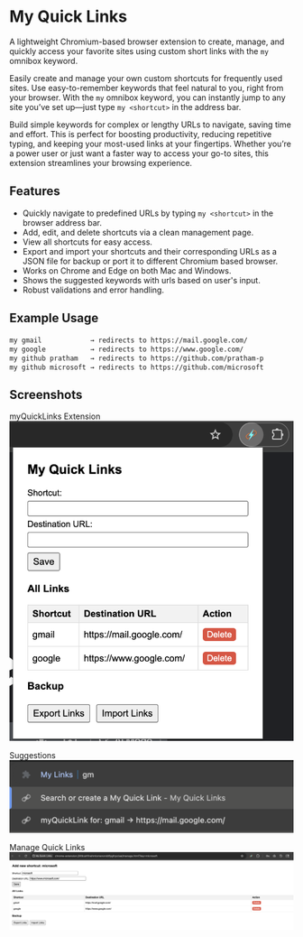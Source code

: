 # My Quick Links

A lightweight Chromium-based browser extension to create, manage, and quickly access your favorite sites using custom short links with the `my` omnibox keyword.

Easily create and manage your own custom shortcuts for frequently used sites. Use easy-to-remember keywords that feel natural to you, right from your browser. With the `my` omnibox keyword, you can instantly jump to any site you’ve set up—just type `my <shortcut>` in the address bar. 

Build simple keywords for complex or lengthy URLs to navigate, saving time and effort. This is perfect for boosting productivity, reducing repetitive typing, and keeping your most-used links at your fingertips. Whether you’re a power user or just want a faster way to access your go-to sites, this extension streamlines your browsing experience.

## Features

- Quickly navigate to predefined URLs by typing `my <shortcut>` in the browser address bar.
- Add, edit, and delete shortcuts via a clean management page.
- View all shortcuts for easy access.
- Export and import your shortcuts and their corresponding URLs as a JSON file for backup or port it to different Chromium based browser.
- Works on Chrome and Edge on both Mac and Windows.
- Shows the suggested keywords with urls based on user's input.
- Robust validations and error handling.

## Example Usage

```text
my gmail            → redirects to https://mail.google.com/
my google           → redirects to https://www.google.com/
my github pratham   → redirects to https://github.com/pratham-p
my github microsoft → redirects to https://github.com/microsoft
```

## Screenshots

myQuickLinks Extension
![myQuickLinks extension](images/extension.png)

Suggestions
![suggestion](images/suggestion.png)

Manage Quick Links
![manage quick links](images/manage.png)
